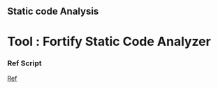 ## Static code Analysis 
# Tool : Fortify Static Code Analyzer

### Ref Script
[Ref](https://github.com/krishnareddypadala/phpvulnbank/tree/master/DevSecOpS)

